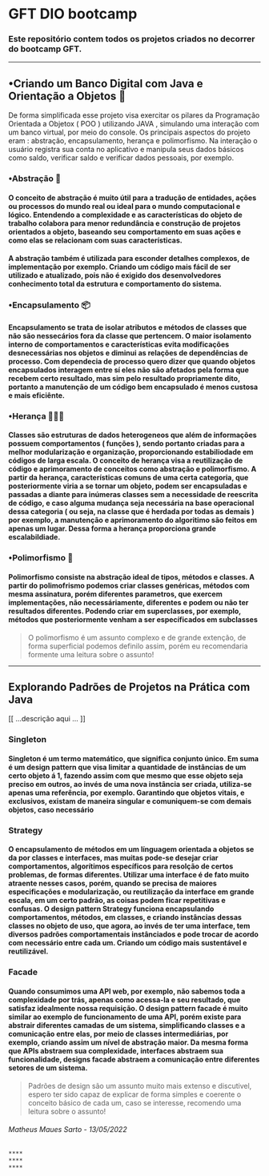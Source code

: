 # GFT DIO bootcamp
### Este repositório contem todos os projetos criados no decorrer do bootcamp GFT.

 ****
    
## •Criando um Banco Digital com Java e Orientação a Objetos 🏦
    
   De forma simplificada esse projeto visa exercitar os pilares da Programação Orientada a Objetox ( POO ) utilizando JAVA , simulando uma interação com um banco virtual, por meio do console. Os principais aspectos do projeto eram : abstração, encapsulamento, herança e polimorfismo. Na interação o usuário registra sua conta no aplicativo e manipula seus dados básicos como saldo, verificar saldo e verificar dados pessoais, por exemplo.
  
### •Abstração 🤔
####    O conceito de abstração é muito útil para a tradução de entidades, ações ou processos do mundo real ou ideal para o mundo computacional e lógico. Entendendo a **complexidade** e as **características** do objeto de trabalho colabora para menor redundância e construção de projetos orientados a objeto, baseando seu comportamento em suas **ações** e como elas se relacionam com suas **características**.
####    A abstração também é utilizada para esconder detalhes complexos, de implementação por exemplo. Criando um código mais fácil de ser utilizado e atualizado, pois não é exigido dos desenvolvedores conhecimento total da estrutura e comportamento do sistema.

### •Encapsulamento 📦
####    Encapsulamento se trata de **isolar atributos** e métodos de classes que não são nessecários fora da classe que pertencem. O maior isolamento interno de comportamentos e características **evita modificações desnecessárias nos objetos e diminui as relações de dependências de processo**. Com dependecia de processo quero dizer que quando objetos encapsulados interagem entre sí eles não são afetados pela forma que recebem certo resultado, mas sim pelo resultado propriamente dito, portanto a manutenção de um código bem encapsulado é **menos custosa e mais eficiênte**.

### •Herança 👩‍👩‍👦
####    Classes são estruturas de **dados heterogeneos** que além de informações possuem **comportamentos** ( funções ), sendo portanto criadas para a melhor **modularização e organização**, proporcionando estabiliodade em códigos de larga escala. O conceito de herança visa a reutilização de código e aprimoramento de conceitos como abstração e polimorfismo. A partir da herança, **características comuns de uma certa categoria**, que posteriormente viria a se tornar um objeto, podem ser encapsuladas e passadas a diante para inúmeras classes sem a necessidade de reescrita de código, e caso alguma mudança seja necessária na base operacional dessa categoria ( ou seja, na classe que é herdada por todas as demais ) por exemplo, a manutenção e aprimoramento do algoritimo são feitos em apenas um lugar. Dessa forma a herança proporciona grande escalabildiade.

### •Polimorfismo 🦋
####    Polimorfismo consiste na abstração ideal de tipos, métodos e classes. A partir do polimofrismo podemos criar classes genéricas, métodos com mesma assinatura, porém diferentes parametros, que exercem implementações, não necessáriamente, diferentes e podem ou não ter resultados diferentes. Podendo criar em superclasses, por exemplo, métodos que posteriormente venham a ser específicados em subclasses 
> O polimorfismo é um assunto complexo e de grande extenção,
> de forma superficial podemos definilo assim, porém eu
> recomendaria formente uma leitura sobre o assunto!

****

## Explorando Padrões de Projetos na Prática com Java

[[ ...descrição aqui ... ]]

### Singleton
####    Singleton é um termo matemático, que significa conjunto único. Em suma é um design pattern que visa limitar a quantidade de instâncias de um certo objeto á 1, fazendo assim com que mesmo que esse objeto seja preciso em outros, ao invés de uma nova instância ser criada, utiliza-se apenas uma referência, por exemplo. Garantindo que objetos vitais, e exclusivos, existam de maneira singular e comuniquem-se com demais objetos, caso necessário

### Strategy
####    O encapsulamento de métodos em um línguagem orientada a objetos se da por classes e interfaces, mas muitas pode-se desejar criar comportamentos, algorítimos específicos para resolção de certos problemas, de formas diferentes. Utilizar uma interface é de fato muito atraente nesses casos, porém, quando se precisa de maiores especificações e modularização, ou reutilização da interface em grande escala, em um certo padrão, as coisas podem ficar repetitivas e confusas. O design pattern Strategy funciona encapsulando comportamentos, métodos, em classes, e criando instâncias dessas classes no objeto de uso, que agora, ao invés de ter uma interface, tem diversos padrões comportamentais instânciados e pode trocar de acordo com necessário entre cada um. Criando um código mais sustentável e reutilizável.

### Facade
####    Quando consumimos uma API web, por exemplo, não sabemos toda a complexidade por trás, apenas como acessa-la e seu resultado, que satisfaz idealmente nossa requisição. O design pattern facade é muito similar ao exemplo de funcionamento de uma API, porém existe para abstrair diferentes camadas de um sistema, simplificando classes e a comunicação entre elas, por meio de classes intermediárias, por exemplo, criando assim um nível de abstração maior. Da mesma forma que APIs abstraem sua complexidade, interfaces abstraem sua funcionalidade, designs facade abstraem a comunicação entre diferentes setores de um sistema.
> Padrões de design são um assunto muito mais extenso e discutivel,
> espero ter sido capaz de explicar de forma simples e coerente o conceito básico de cada um,
> caso se interesse, recomendo uma leitura sobre o assunto!

###### Matheus Maues Sarto - 13/05/2022

    ****
    ****
    ****
